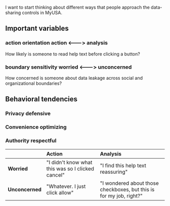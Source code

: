 I want to start thinking about different ways that people approach the data-sharing controls in MyUSA.

## Important variables
### **action orientation** action <---> analysis
How likely is someone to read help text before clicking a button?

### **boundary sensitivity** worried  <---> unconcerned
How concerned is someone about data leakage across social and organizational boundaries?

## Behavioral tendencies
### Privacy defensive
### Convenience optimizing
### Authority respectful

|&nbsp;|Action | Analysis |
|:----------|:----------|:----------|
|**Worried**| "I didn't know what this was so I clicked cancel" | "I find this help text reassuring" |
|**Unconcerned**| "Whatever. I just click allow" | "I wondered about those checkboxes, but this is for my job, right?"|
 
